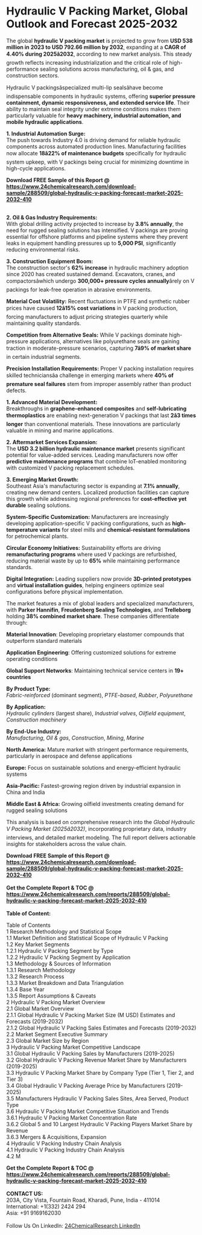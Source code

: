 <h1>Hydraulic V Packing Market, Global Outlook and Forecast 2025-2032</h1><p>The global <strong>hydraulic V packing market</strong> is projected to grow from <strong>USD 538 million in 2023 to USD 792.66 million by 2032</strong>, expanding at a <strong>CAGR of 4.40% during 2025â2032</strong>, according to new market analysis. This steady growth reflects increasing industrialization and the critical role of high-performance sealing solutions across manufacturing, oil &amp; gas, and construction sectors.</p><p>Hydraulic V packingsâspecialized multi-lip sealsâhave become indispensable components in hydraulic systems, offering <strong>superior pressure containment, dynamic responsiveness, and extended service life</strong>. Their ability to maintain seal integrity under extreme conditions makes them particularly valuable for <strong>heavy machinery, industrial automation, and mobile hydraulic applications</strong>.</p><p><strong>1. Industrial Automation Surge:</strong><br>
The push towards Industry 4.0 is driving demand for reliable hydraulic components across automated production lines. Manufacturing facilities now allocate <strong>18â22% of maintenance budgets</strong> specifically for hydraulic system upkeep, with V packings being crucial for minimizing downtime in high-cycle applications.</p><div><b>Download FREE Sample of this Report @ 
            <a href="https://www.24chemicalresearch.com/download-sample/288509/global-hydraulic-v-packing-forecast-market-2025-2032-410">
            https://www.24chemicalresearch.com/download-sample/288509/global-hydraulic-v-packing-forecast-market-2025-2032-410</a></b></div><br><p><strong>2. Oil &amp; Gas Industry Requirements:</strong><br>
With global drilling activity projected to increase by <strong>3.8% annually</strong>, the need for rugged sealing solutions has intensified. V packings are proving essential for offshore platforms and pipeline systems where they prevent leaks in equipment handling pressures up to <strong>5,000 PSI</strong>, significantly reducing environmental risks.</p><p><strong>3. Construction Equipment Boom:</strong><br>
The construction sector's <strong>62% increase</strong> in hydraulic machinery adoption since 2020 has created sustained demand. Excavators, cranes, and compactorsâwhich undergo <strong>300,000+ pressure cycles annually</strong>ârely on V packings for leak-free operation in abrasive environments.</p><p><strong>Material Cost Volatility:</strong> Recent fluctuations in PTFE and synthetic rubber prices have caused <strong>12â15% cost variations</strong> in V packing production, forcing manufacturers to adjust pricing strategies quarterly while maintaining quality standards.</p><p><strong>Competition from Alternative Seals:</strong> While V packings dominate high-pressure applications, alternatives like polyurethane seals are gaining traction in moderate-pressure scenarios, capturing <strong>7â9% of market share</strong> in certain industrial segments.</p><p><strong>Precision Installation Requirements:</strong> Proper V packing installation requires skilled techniciansâa challenge in emerging markets where <strong>40% of premature seal failures</strong> stem from improper assembly rather than product defects.</p><p><strong>1. Advanced Material Development:</strong><br>
Breakthroughs in <strong>graphene-enhanced composites</strong> and <strong>self-lubricating thermoplastics</strong> are enabling next-generation V packings that last <strong>2â3 times longer</strong> than conventional materials. These innovations are particularly valuable in mining and marine applications.</p><p><strong>2. Aftermarket Services Expansion:</strong><br>
The <strong>USD 3.2 billion hydraulic maintenance market</strong> presents significant potential for value-added services. Leading manufacturers now offer <strong>predictive maintenance programs</strong> that combine IoT-enabled monitoring with customized V packing replacement schedules.</p><p><strong>3. Emerging Market Growth:</strong><br>
Southeast Asia's manufacturing sector is expanding at <strong>7.1% annually</strong>, creating new demand centers. Localized production facilities can capture this growth while addressing regional preferences for <strong>cost-effective yet durable</strong> sealing solutions.</p><p><strong>System-Specific Customization:</strong> Manufacturers are increasingly developing application-specific V packing configurations, such as <strong>high-temperature variants</strong> for steel mills and <strong>chemical-resistant formulations</strong> for petrochemical plants.</p><p><strong>Circular Economy Initiatives:</strong> Sustainability efforts are driving <strong>remanufacturing programs</strong> where used V packings are refurbished, reducing material waste by up to <strong>65%</strong> while maintaining performance standards.</p><p><strong>Digital Integration:</strong> Leading suppliers now provide <strong>3D-printed prototypes</strong> and <strong>virtual installation guides</strong>, helping engineers optimize seal configurations before physical implementation.</p><p>The market features a mix of global leaders and specialized manufacturers, with <strong>Parker Hannifin</strong>, <strong>Freudenberg Sealing Technologies</strong>, and <strong>Trelleborg</strong> holding <strong>38% combined market share</strong>. These companies differentiate through:</p><p><strong>Material Innovation</strong>: Developing proprietary elastomer compounds that outperform standard materials</p><p><strong>Application Engineering</strong>: Offering customized solutions for extreme operating conditions</p><p><strong>Global Support Networks</strong>: Maintaining technical service centers in <strong>19+ countries</strong></p><p><strong>By Product Type:</strong><br>
    <em>Fabric-reinforced</em> (dominant segment), <em>PTFE-based</em>, <em>Rubber</em>, <em>Polyurethane</em></p><p><strong>By Application:</strong><br>
    <em>Hydraulic cylinders</em> (largest share), <em>Industrial valves</em>, <em>Oilfield equipment</em>, <em>Construction machinery</em></p><p><strong>By End-Use Industry:</strong><br>
    <em>Manufacturing</em>, <em>Oil &amp; gas</em>, <em>Construction</em>, <em>Mining</em>, <em>Marine</em></p><p><strong>North America:</strong> Mature market with stringent performance requirements, particularly in aerospace and defense applications</p><p><strong>Europe:</strong> Focus on sustainable solutions and energy-efficient hydraulic systems</p><p><strong>Asia-Pacific:</strong> Fastest-growing region driven by industrial expansion in China and India</p><p><strong>Middle East &amp; Africa:</strong> Growing oilfield investments creating demand for rugged sealing solutions</p><p>This analysis is based on comprehensive research into the <em>Global Hydraulic V Packing Market (2025â2032)</em>, incorporating proprietary data, industry interviews, and detailed market modeling. The full report delivers actionable insights for stakeholders across the value chain.</p><div><b>Download FREE Sample of this Report @ 
            <a href="https://www.24chemicalresearch.com/download-sample/288509/global-hydraulic-v-packing-forecast-market-2025-2032-410">
            https://www.24chemicalresearch.com/download-sample/288509/global-hydraulic-v-packing-forecast-market-2025-2032-410</a></b></div><br><div><b>Get the Complete Report & TOC @ 
            <a href="https://www.24chemicalresearch.com/reports/288509/global-hydraulic-v-packing-forecast-market-2025-2032-410">
            https://www.24chemicalresearch.com/reports/288509/global-hydraulic-v-packing-forecast-market-2025-2032-410</a></b></div><br>
            <b>Table of Content:</b><p>Table of Contents<br />
1 Research Methodology and Statistical Scope<br />
1.1 Market Definition and Statistical Scope of Hydraulic V Packing<br />
1.2 Key Market Segments<br />
1.2.1 Hydraulic V Packing Segment by Type<br />
1.2.2 Hydraulic V Packing Segment by Application<br />
1.3 Methodology & Sources of Information<br />
1.3.1 Research Methodology<br />
1.3.2 Research Process<br />
1.3.3 Market Breakdown and Data Triangulation<br />
1.3.4 Base Year<br />
1.3.5 Report Assumptions & Caveats<br />
2 Hydraulic V Packing Market Overview<br />
2.1 Global Market Overview<br />
2.1.1 Global Hydraulic V Packing Market Size (M USD) Estimates and Forecasts (2019-2032)<br />
2.1.2 Global Hydraulic V Packing Sales Estimates and Forecasts (2019-2032)<br />
2.2 Market Segment Executive Summary<br />
2.3 Global Market Size by Region<br />
3 Hydraulic V Packing Market Competitive Landscape<br />
3.1 Global Hydraulic V Packing Sales by Manufacturers (2019-2025)<br />
3.2 Global Hydraulic V Packing Revenue Market Share by Manufacturers (2019-2025)<br />
3.3 Hydraulic V Packing Market Share by Company Type (Tier 1, Tier 2, and Tier 3)<br />
3.4 Global Hydraulic V Packing Average Price by Manufacturers (2019-2025)<br />
3.5 Manufacturers Hydraulic V Packing Sales Sites, Area Served, Product Type<br />
3.6 Hydraulic V Packing Market Competitive Situation and Trends<br />
3.6.1 Hydraulic V Packing Market Concentration Rate<br />
3.6.2 Global 5 and 10 Largest Hydraulic V Packing Players Market Share by Revenue<br />
3.6.3 Mergers & Acquisitions, Expansion<br />
4 Hydraulic V Packing Industry Chain Analysis<br />
4.1 Hydraulic V Packing Industry Chain Analysis<br />
4.2 M</p><div><b>Get the Complete Report & TOC @ 
            <a href="https://www.24chemicalresearch.com/reports/288509/global-hydraulic-v-packing-forecast-market-2025-2032-410">
            https://www.24chemicalresearch.com/reports/288509/global-hydraulic-v-packing-forecast-market-2025-2032-410</a></b></div><br><b>CONTACT US:</b><br>
            203A, City Vista, Fountain Road, Kharadi, Pune, India - 411014<br>
            International: +1(332) 2424 294<br>
            Asia: +91 9169162030 <br><br>
            Follow Us On LinkedIn: <a href="https://www.linkedin.com/company/24chemicalresearch/">24ChemicalResearch LinkedIn</a>